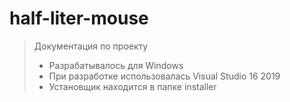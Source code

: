 # half-liter-mouse

>  Документация по проекту
> * Разрабатывалось для Windows
> * При разработке использовалась Visual Studio 16 2019
> * Установщик находится в папке installer
